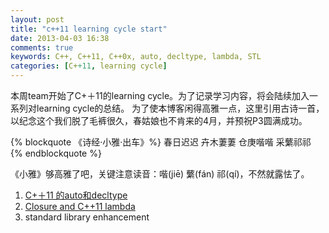 ```yaml
---
layout: post
title: "c++11 learning cycle start"
date: 2013-04-03 16:38
comments: true
keywords: C++, C++11, C++0x, auto, decltype, lambda, STL
categories: [C++11, learning cycle]
---
```


本周team开始了C+＋11的learning cycle。为了记录学习内容，将会陆续加入一系列对learning cycle的总结。 为了使本博客闲得高雅一点，这里引用古诗一首，以纪念这个我们脱了毛裤很久，春姑娘也不肯来的4月，并预祝P3圆满成功。

{% blockquote 《诗经·小雅·出车》%}
春日迟迟  卉木萋萋  仓庚喈喈  采蘩祁祁
{% endblockquote %}

<!-- more -->

《小雅》够高雅了吧，关键注意读音：喈(jiē) 蘩(fán) 祁(qí)，不然就露怯了。


1. [C+＋11 的auto和decltype](/blog/2013/04/03/c-plus-plus-11-auto-and-decltype/)
2. [Closure and C++11 lambda](/blog/2013/04/02/closure-and-c-plus-plus-11-lambda/)
3. standard library enhancement
